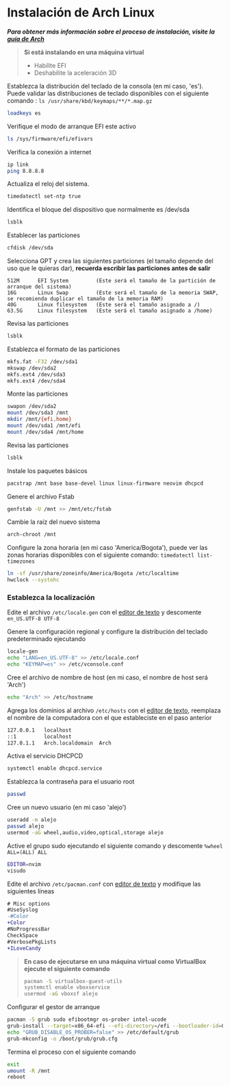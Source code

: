 # Instalación de Arch Linux

***Para obtener más información sobre el proceso de instalación, visite la [guía de Arch](https://wiki.archlinux.org/title/Installation_guide)***

>**Si está instalando en una máquina virtual**
>- Habilite EFI
>- Deshabilite la aceleración 3D

Establezca la distribución del teclado de la consola (en mi caso, 'es'). Puede validar las distribuciones de teclado disponibles con el siguiente comando : `ls /usr/share/kbd/keymaps/**/*.map.gz`
```bash
loadkeys es
```

Verifique el modo de arranque EFI este activo
```bash
ls /sys/firmware/efi/efivars
```

Verifica la conexión a internet
```bash
ip link
ping 8.8.8.8
```

Actualiza el reloj del sistema.
```bash
timedatectl set-ntp true
```

Identifica el bloque del dispositivo que normalmente es /dev/sda
```bash
lsblk
```

Establecer las particiones
```bash
cfdisk /dev/sda
```

Selecciona GPT y crea las siguientes particiones (el tamaño depende del uso que le quieras dar), **recuerda escribir las particiones antes de salir**
```
512M      EFI System         (Este será el tamaño de la partición de arranque del sistema)
16G       Linux Swap         (Este será el tamaño de la memoria SWAP, se recomienda duplicar el tamaño de la memoria RAM)
40G       Linux filesystem   (Este será el tamaño asignado a /)
63.5G     Linux filesystem   (Este será el tamaño asignado a /home)
```

Revisa las particiones
```bash
lsblk
```

Establezca el formato de las particiones
```bash
mkfs.fat -F32 /dev/sda1
mkswap /dev/sda2
mkfs.ext4 /dev/sda3
mkfs.ext4 /dev/sda4
```

Monte las particiones
```bash
swapon /dev/sda2
mount /dev/sda3 /mnt
mkdir /mnt/{efi,home}
mount /dev/sda1 /mnt/efi
mount /dev/sda4 /mnt/home
```

Revisa las particiones
```bash
lsblk
```

Instale los paquetes básicos
```bash
pacstrap /mnt base base-devel linux linux-firmware neovim dhcpcd
```

Genere el archivo Fstab
```bash
genfstab -U /mnt >> /mnt/etc/fstab
```

Cambie la raíz del nuevo sistema
```bash
arch-chroot /mnt
```

Configure la zona horaria (en mi caso 'America/Bogota'), puede ver las zonas horarias disponibles con el siguiente comando: `timedatectl list-timezones`
```bash
ln -sf /usr/share/zoneinfo/America/Bogota /etc/localtime
hwclock --systohc
```

### Establezca la localización
Edite el archivo `/etc/locale.gen` con el [editor de texto][1] y descomente `en_US.UTF-8 UTF-8`

Genere la configuración regional y configure la distribución del teclado predeterminado ejecutando
```bash
locale-gen
echo "LANG=en_US.UTF-8" >> /etc/locale.conf
echo "KEYMAP=es" >> /etc/vconsole.conf
```

Cree el archivo de nombre de host (en mi caso, el nombre de host será 'Arch')
```bash
echo "Arch" >> /etc/hostname
```

Agrega los dominios al archivo `/etc/hosts` con el [editor de texto][1], reemplaza el nombre de la computadora con el que estableciste en el paso anterior
```bash
127.0.0.1   localhost
::1         localhost
127.0.1.1   Arch.localdomain  Arch
```

Activa el servicio DHCPCD
```bash
systemctl enable dhcpcd.service
```

Establezca la contraseña para el usuario root
```bash
passwd
```

Cree un nuevo usuario (en mi caso 'alejo')
```bash
useradd -m alejo
passwd alejo
usermod -aG wheel,audio,video,optical,storage alejo
```

Active el grupo sudo ejecutando el siguiente comando y descomente `%wheel ALL=(ALL) ALL`
```bash
EDITOR=nvim
visudo
```

Edite el archivo `/etc/pacman.conf` con [editor de texto][1] y modifique las siguientes líneas
```diff
# Misc options
#UseSyslog
-#Color
+Color
#NoProgressBar
CheckSpace
#VerbosePkgLists
+ILoveCandy
```

>**En caso de ejecutarse en una máquina virtual como VirtualBox ejecute el siguiente comando**
>```bash
>pacman -S virtualbox-guest-utils
>systemctl enable vboxservice
>usermod -aG vboxsf alejo
>```

Configurar el gestor de arranque
```bash
pacman -S grub sudo efibootmgr os-prober intel-ucode
grub-install --target=x86_64-efi --efi-directory=/efi --bootloader-id=GRUB
echo "GRUB_DISABLE_OS_PROBER=false" >> /etc/default/grub
grub-mkconfig -o /boot/grub/grub.cfg
```

Termina el proceso con el siguiente comando
```bash
exit
umount -R /mnt
reboot
```

[1]:../../README.es.md#editor-de-texto